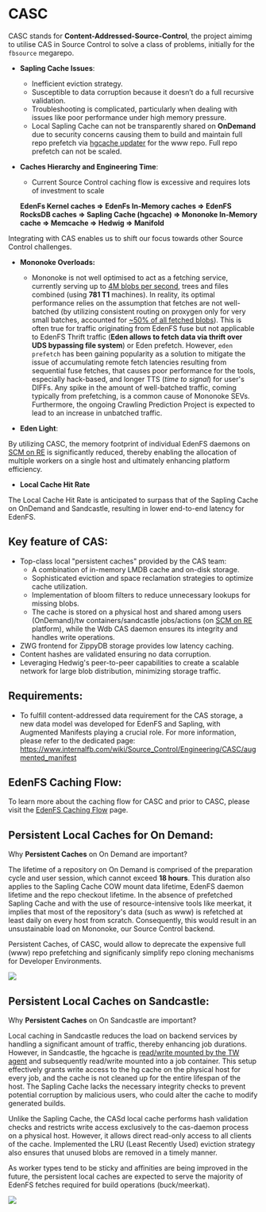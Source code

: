 # CASC

CASC stands for **Content-Addressed-Source-Control**, the project aimimg to utilise CAS in Source Control to solve a class of problems, initially for the `fbsource` megarepo.

* **Sapling Cache Issues**:
    * Inefficient eviction strategy.
    * Susceptible to data corruption because it doesn’t do a full recursive validation.
    * Troubleshooting is complicated, particularly when dealing with issues like poor performance under high memory pressure.
    * Local Sapling Cache can not be transparently shared on **OnDemand** due to security concerns causing them to build and maintain full repo prefetch via [hgcache updater](https://docs.google.com/document/d/1IM3q-sujxcywCbqSdpfIdWn0aHtOkTI8m1bNXvv8m1o) for the www repo. Full repo prefetch can not be scaled.

* **Caches Hierarchy and Engineering Time**: 
    * Current Source Control caching flow is excessive and requires lots of investment to scale

    **EdenFs Kernel caches =>  EdenFs In-Memory caches => EdenFS RocksDB caches => Sapling Cache (hgcache) => Mononoke In-Memory cache => Memcache => Hedwig => Manifold**

Integrating with CAS enables us to shift our focus towards other Source Control challenges.

* **Mononoke Overloads:**
    * Mononoke is not well optimised to act as a fetching service, currently serving up to [4M blobs per second](https://fburl.com/scuba/mononoke_test_perf/mexgp363), trees and files combined (using **781 T1** machines).
In reality, its optimal performance relies on the assumption that fetches are not well-batched (by utilizing consistent routing on proxygen only for very small batches, accounted for [~50% of all fetched blobs](https://fburl.com/scuba/mononoke_test_perf/cv848nwa)). This is often true for traffic originating from EdenFS fuse but not applicable to EdenFS Thrift traffic (**Eden allows to fetch data via thrift over UDS bypassing file system**) or Eden prefetch.
However, `eden prefetch` has been gaining popularity as a solution to mitigate the issue of accumulating remote fetch latencies resulting from sequential fuse fetches, that causes poor performance for the tools, especially hack-based, and longer TTS (*time to signal*) for user's DIFFs.
Any spike in the amount of well-batched traffic, coming typically from prefetching, is a common cause of Mononoke SEVs.
Furthermore, the ongoing Crawling Prediction Project is expected to lead to an increase in unbatched traffic.

* **Eden Light**:

By utilizing CASC, the memory footprint of individual EdenFS daemons on [SCM on RE](https://www.internalfb.com/wiki/Source_Control/Engineering/Repo_Support_On_Remote_Execution/repo_support_on_remote_execution) is significantly reduced, thereby enabling the allocation of multiple workers on a single host and ultimately enhancing platform efficiency.

* **Local Cache Hit Rate**

The Local Cache Hit Rate is anticipated to surpass that of the Sapling Cache on OnDemand and Sandcastle, resulting in lower end-to-end latency for EdenFS.

## Key feature of CAS:


* Top-class local "persistent caches" provided by the CAS team:
    * A combination of in-memory LMDB cache and on-disk storage.
    * Sophisticated eviction and space reclamation strategies to optimize cache utilization.
    * Implementation of bloom filters to reduce unnecessary lookups for missing blobs.
    * The cache is stored on a physical host and shared among users (OnDemand)/tw containers/sandcastle jobs/actions (on [SCM on RE](https://www.internalfb.com/wiki/Source_Control/Engineering/Repo_Support_On_Remote_Execution/repo_support_on_remote_execution) platform), while the Wdb CAS daemon ensures its integrity and handles write operations.
* ZWG frontend for ZippyDB storage provides low latency caching.
* Content hashes are validated ensuring no data corruption.
* Leveraging Hedwig's peer-to-peer capabilities to create a scalable network for large blob distribution, minimizing storage traffic.


## Requirements:

* To fulfill content-addressed data requirement for the CAS storage, a new data model was developed for EdenFS and Sapling, with Augmented Manifests playing a crucial role. For more information, please refer to the dedicated page: https://www.internalfb.com/wiki/Source_Control/Engineering/CASC/augmented_manifest

## EdenFS Caching Flow:

To learn more about the caching flow for CASC and prior to CASC, please visit the [EdenFS Caching Flow](https://www.internalfb.com/wiki/Source_Control/Engineering/CASC/eden_caching_flow) page.


## Persistent Local Caches for On Demand:

Why **Persistent Caches** on On Demand are important?

The lifetime of a repository on On Demand is comprised of the preparation cycle and user session, which cannot exceed **18 hours**. 
This duration also applies to the Sapling Cache COW mount data lifetime, EdenFS daemon lifetime and the repo checkout lifetime. 
In the absence of prefetched Sapling Cache and with the use of resource-intensive tools like meerkat, it implies that most of the repository's data (such as www) is refetched at least daily on every host from scratch. 
Consequently, this would result in an unsustainable load on Mononoke, our Source Control backend.

Persistent Caches, of CASC, would allow to deprecate the expensive full (www) repo prefetching and significanly simplify repo cloning mechanisms for Developer Environments.


![](px/6HWvs)

## Persistent Local Caches on Sandcastle:

Why **Persistent Caches** on On Sandcastle are important?

Local caching in Sandcastle reduces the load on backend services by handling a significant amount of traffic, thereby enhancing job durations.
However, in Sandcastle, the hgcache is [read/write mounted by the TW agent](https://www.internalfb.com/code/fbsource/[a5a02891b754be45b7a85155ce16e4c5fada622b]/fbcode/tupperware/config/sandcastle/common.cinc?lines=456-470) and subsequently read/write mounted into a job container.
This setup effectively grants write access to the hg cache on the physical host for every job, and the cache is not cleaned up for the entire lifespan of the host.
The Sapling Cache lacks the necessary integrity checks to prevent potential corruption by malicious users, who could alter the cache to modify generated builds.

Unlike the Sapling Cache, the CASd local cache performs hash validation checks and restricts write access exclusively to the cas-daemon process on a physical host. However, it allows direct read-only access to all clients of the cache.
Implemented the LRU (Least Recently Used) eviction strategy also ensures that unused blobs are removed in a timely manner.

As worker types tend to be sticky and affinities are being improved in the future, the persistent local caches are expected to serve the majority of EdenFS fetches required for build operations (buck/meerkat).

![](px/6J88B)

